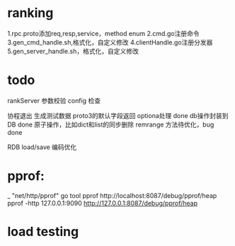 # ranking

1.rpc.proto添加req,resp,service，method enum
2.cmd.go注册命令
3.gen_cmd_handle.sh,格式化，自定义修改
4.clientHandle.go注册分发器
5.gen_server_handle.sh，格式化，自定义修改


# todo
rankServer 参数校验
config 检查



协程退出 生成测试数据
proto3的默认字段返回 optiona处理 done
db操作封装到DB done
原子操作，比如dict和list的同步删除 
remrange 方法待优化，bug  done

RDB load/save 编码优化

# pprof:

_ "net/http/pprof"
go tool pprof http://localhost:8087/debug/pprof/heap
pprof -http 127.0.0.1:9090 http://127.0.0.1:8087/debug/pprof/heap

# load testing
